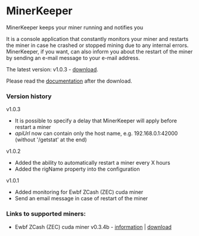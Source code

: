 # MinerKeeper
MinerKeeper keeps your miner running and notifies you

It is a console application that constantly monitors your miner and restarts the miner in case he crashed or stopped mining due to any internal errors.
MinerKeeper, if you want, can also inform you about the restart of the miner by sending an e-mail message to your e-mail address.

The latest version: v1.0.3 - [download](https://github.com/anmalkov/minerkeeper/releases/download/v1.0.3/MinerKeeper.1.0.3.zip).

Please read the [documentation](https://github.com/anmalkov/minerkeeper/blob/master/help.md) after the download.

### Version history

v1.0.3
* It is possible to specify a delay that MinerKeeper will apply before restart a miner
* *apiUrl* now can contain only the host name, e.g. 192.168.0.1:42000 (without '/getstat' at the end)

v1.0.2
* Added the ability to automatically restart a miner every X hours
* Added the rigName property into the configuration

v1.0.1
* Added monitoring for Ewbf ZCash (ZEC) cuda miner
* Send an email message in case of restart of the miner

### Links to supported miners:

* Ewbf ZCash (ZEC) cuda miner v0.3.4b - [information](https://github.com/nanopool/ewbf-miner) | [download](https://github.com/nanopool/ewbf-miner/releases/download/v0.3.4b/Zec.miner.0.3.4b.zip)
